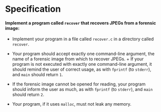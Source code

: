 # Specification
#### Implement a program called `recover` that recovers JPEGs from a forensic image:

* Implement your program in a file called `recover.c` in a directory called `recover`.

* Your program should accept exactly one command-line argument, the name of a forensic image from which to recover JPEGs. + If your program is not executed with exactly one command-line argument, it should remind the user of correct usage, as with `fprintf` (to `stderr`), and `main` should return `1`.

* If the forensic image cannot be opened for reading, your program should inform the user as much, as with `fprintf` (to `stderr`), and  `main` should return `2`.

* Your program, if it uses `malloc`, must not leak any memory.
